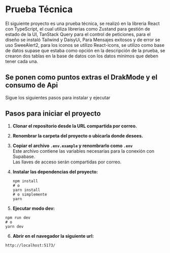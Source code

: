 # Prueba Técnica

El siguiente proyecto es una prueba técnica, se realizó en la libreria React con TypeScript, el cual utiliza librerias como Zustand para gestión de estado de la UI,
TanStack Query para el control de peticiones, para el diseño se instaló Tailwind y DaisyUi, Para Mensajes exitosos y de error se uso SweeAlert2, para los iconos
se utilizo React-icons, se utilizo como base de datos supase que estaba como opción en la descripción de la prueba, se crearon dos tablas en la base de datos con los datos
minimos que deben tener cada una.

## Se ponen como puntos extras el DrakMode y el consumo de Api

Sigue los siguientes pasos para instalar y ejecutar

## Pasos para iniciar el proyecto

1. **Clonar el repositorio desde la URL compartida por correo.**

2. **Renombrar la carpeta del proyecto o ubicarla donde desees.**

3. **Copiar el archivo `.env.example` y renombrarlo como `.env`**  
   Este archivo contiene las variables necesarias para la conexión con Supabase.  
   Las llaves de acceso serán compartidas por correo.

4. **Instalar las dependencias del proyecto:**

   ```
   npm install
   # o
   yarn install
   # o simplemente
   yarn

5. **Ejecutar modo dev:**
  ```
  npm run dev
  # o
  yarn dev
  ```
6. **Abrir en el navegador la siguiente url:**
  ```
  http://localhost:5173/
  ```